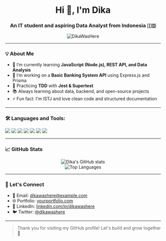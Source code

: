 <h1 align="center">Hi 👋, I'm Dika</h1>
<h3 align="center">An IT student and aspiring Data Analyst from Indonesia 🇮🇩</h3>

<p align="center">
  <img src="https://komarev.com/ghpvc/?username=DikaWasHere&label=Profile%20views&color=0e75b6&style=flat" alt="DikaWasHere" />
</p>

---

### 💡 About Me

- 🌱 I’m currently learning **JavaScript (Node.js), REST API, and Data Analysis**
- 🔭 I’m working on a **Basic Banking System API** using Express.js and Prisma
- 🧪 Practicing **TDD** with **Jest & Supertest**
- 📚 Always learning about data, backend, and open-source projects
- ⚡ Fun fact: I'm ISTJ and love clean code and structured documentation

---

### 🛠️ Languages and Tools:

<p align="left">
  <img src="https://img.shields.io/badge/JavaScript-F7DF1E?style=for-the-badge&logo=javascript&logoColor=black"/>
  <img src="https://img.shields.io/badge/Node.js-339933?style=for-the-badge&logo=nodedotjs&logoColor=white"/>
  <img src="https://img.shields.io/badge/PostgreSQL-4169E1?style=for-the-badge&logo=postgresql&logoColor=white"/>
  <img src="https://img.shields.io/badge/Prisma-2D3748?style=for-the-badge&logo=prisma&logoColor=white"/>
  <img src="https://img.shields.io/badge/Jest-C21325?style=for-the-badge&logo=jest&logoColor=white"/>
  <img src="https://img.shields.io/badge/VSCode-007ACC?style=for-the-badge&logo=visual-studio-code&logoColor=white"/>
  <img src="https://img.shields.io/badge/Git-F05032?style=for-the-badge&logo=git&logoColor=white"/>
</p>

---

### 📈 GitHub Stats

<p align="center">
  <img src="https://github-readme-stats.vercel.app/api?username=DikaWasHere&show_icons=true&theme=tokyonight" alt="Dika's GitHub stats"/>
  <br/>
  <img src="https://github-readme-stats.vercel.app/api/top-langs/?username=DikaWasHere&layout=compact&theme=tokyonight" alt="Top Languages"/>
</p>

---

### 🔗 Let's Connect

- 📧 Email: [dikawashere@example.com](mailto:dikawashere@example.com)
- 🌐 Portfolio: [yourportfolio.com](https://yourportfolio.com)
- 💼 LinkedIn: [linkedin.com/in/dikawashere](https://linkedin.com/in/dikawashere)  
- 🐦 Twitter: [@dikawashere](https://twitter.com/dikawashere)

---

> Thank you for visiting my GitHub profile! Let's build and grow together 🚀
